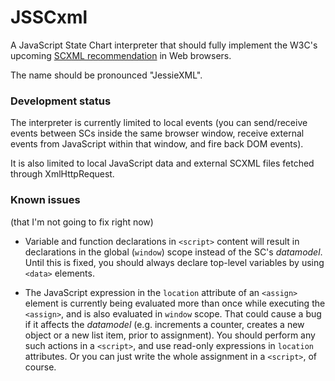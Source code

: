 JSSCxml
=======

A JavaScript State Chart interpreter that should fully implement the W3C's upcoming [SCXML recommendation](http://www.w3.org/TR/scxml/) in Web browsers.

The name should be pronounced "JessieXML".


### Development status

The interpreter is currently limited to local events (you can send/receive events between SCs inside the same browser window, receive external events from JavaScript within that window, and fire back DOM events).

It is also limited to local JavaScript data and external SCXML files fetched through XmlHttpRequest.


### Known issues
(that I'm not going to fix right now)

- Variable and function declarations in `<script>` content will result in declarations in the global (`window`) scope instead of the SC's _datamodel_. Until this is fixed, you should always declare top-level variables by using `<data>` elements.

- The JavaScript expression in the `location` attribute of an `<assign>` element is currently being evaluated more than once while executing the `<assign>`, and is also evaluated in `window` scope. That could cause a bug if it affects the _datamodel_ (e.g. increments a counter, creates a new object or a new list item, prior to assignment). You should perform any such actions in a `<script>`, and use read-only expressions in `location` attributes. Or you can just write the whole assignment in a `<script>`, of course.
